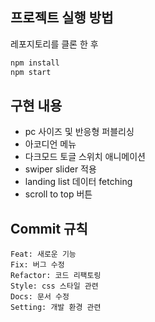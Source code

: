 ## 프로젝트 실행 방법
레포지토리를 클론 한 후
```jsx
npm install
npm start
```

## 구현 내용
- pc 사이즈 및 반응형 퍼블리싱
- 아코디언 메뉴
- 다크모드 토글 스위치 애니메이션
- swiper slider 적용
- landing list 데이터 fetching
- scroll to top 버튼

## Commit 규칙
```
Feat: 새로운 기능
Fix: 버그 수정
Refactor: 코드 리팩토링
Style: css 스타일 관련
Docs: 문서 수정
Setting: 개발 환경 관련
```
